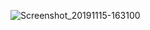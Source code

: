 ![Screenshot_20191115-163100](https://user-images.githubusercontent.com/24249003/68940146-6bb37c80-07c8-11ea-9416-c5572144f7bf.png)
